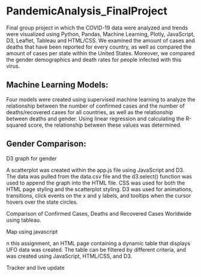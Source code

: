 # PandemicAnalysis_FinalProject

Final group project in which the COVID-19 data were analyzed and trends were visualized using Python, Pandas, Machine Learning, Plotly, JavaScript, D3, Leaflet, Tableau and HTML/CSS. We examined the amount of cases and deaths that have been reported for every country, as well as compared the amount of cases per state within the United States. Moreover, we compared the gender demographics and death rates for people infected with this virus.

## Machine Learning Models:
Four models were created using supervised machine learning to analyze the relationship between the number of confirmed cases and the number of deaths/recovered cases for all countries, as well as the relationship between deaths and gender. Using linear regression and calculating the R-squared score, the relationship between these values was determined.

## Gender Comparison:

D3 graph for gender

A scatterplot was created within the app.js file using JavaScript and D3. The data was pulled from the data.csv file and the d3.select() function was used to append the graph into the HTML file. CSS was used for both the HTML page styling and the scatterplot styling. D3 was used for animations, transitions, click events on the x and y labels, and tooltips when the cursor hovers over the state circles.

Comparison of Confirmed Cases, Deaths and Recovered Cases Worldwide using tableau. 


Map using javascript 

n this assignment, an HTML page containing a dynamic table that displays UFO data was created. The table can be filtered by different criteria, and was created using JavaScript, HTML/CSS, and D3.



Tracker and live update
